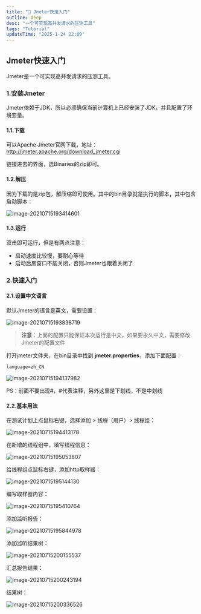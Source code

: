 ```yaml
---
title: "🎯 Jmeter快速入门"
outline: deep
desc: "一个可实现高并发请求的压测工具"
tags: "Tutorial"
updateTime: "2025-1-24 22:09"
---
```


## Jmeter快速入门

Jmeter是一个可实现高并发请求的压测工具。

### 1.安装Jmeter

Jmeter依赖于JDK，所以必须确保当前计算机上已经安装了JDK，并且配置了环境变量。

#### 1.1.下载

可以Apache Jmeter官网下载，地址：http://jmeter.apache.org/download_jmeter.cgi

链接进去的界面，选Binaries的zip即可。

#### 1.2.解压

因为下载的是zip包，解压缩即可使用。其中的bin目录就是执行的脚本，其中包含启动脚本：

![image-20210715193414601](../../public/Jmeter.assets/image-20210715193414601.png)

#### 1.3.运行

双击即可运行，但是有两点注意：

- 启动速度比较慢，要耐心等待
- 启动后黑窗口不能关闭，否则Jmeter也跟着关闭了

### 2.快速入门

#### 2.1.设置中文语言

默认Jmeter的语言是英文，需要设置：

![image-20210715193838719](../../public/Jmeter.assets/image-20210715193838719.png)

> **注意**：上面的配置只能保证本次运行是中文，如果要永久中文，需要修改Jmeter的配置文件

打开jmeter文件夹，在bin目录中找到 **jmeter.properties**，添加下面配置：

```properties
language=zh_CN
```

![image-20210715194137982](../../public/Jmeter.assets/image-20210715194137982.png)

PS：前面不要出现#，#代表注释，另外这里是下划线，不是中划线





#### 2.2.基本用法

在测试计划上点鼠标右键，选择添加 > 线程（用户）> 线程组：

![image-20210715194413178](../../public/Jmeter.assets/image-20210715194413178.png)

在新增的线程组中，填写线程信息：

![image-20210715195053807](../../public/Jmeter.assets/image-20210715195053807.png)

给线程组点鼠标右键，添加http取样器：

![image-20210715195144130](../../public/Jmeter.assets/image-20210715195144130.png)

编写取样器内容：

![image-20210715195410764](../../public/Jmeter.assets/image-20210715195410764.png)

添加监听报告：

![image-20210715195844978](../../public/Jmeter.assets/image-20210715195844978.png)

添加监听结果树：

![image-20210715200155537](../../public/Jmeter.assets/image-20210715200155537.png)

汇总报告结果：

![image-20210715200243194](../../public/Jmeter.assets/image-20210715200243194.png)

结果树：

![image-20210715200336526](../../public/Jmeter.assets/image-20210715200336526.png)

